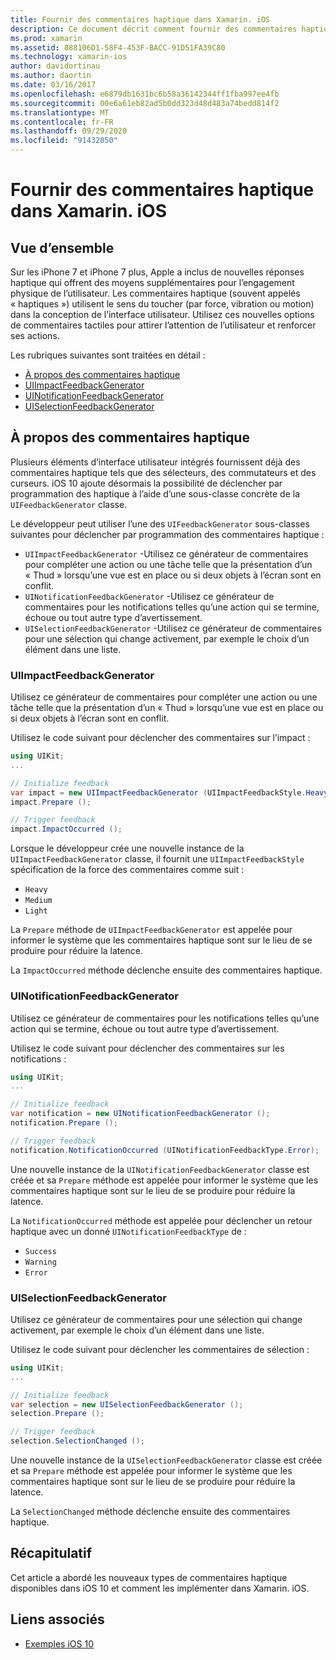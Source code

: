 ```yaml
---
title: Fournir des commentaires haptique dans Xamarin. iOS
description: Ce document décrit comment fournir des commentaires haptique dans une application Xamarin. iOS. Il aborde UIImpactFeedbackGenerator, UINotificationFeedbackGenerator et UISelectionFeedbackGenerator.
ms.prod: xamarin
ms.assetid: 888106D1-58F4-453F-BACC-91D51FA39C80
ms.technology: xamarin-ios
author: davidortinau
ms.author: daortin
ms.date: 03/16/2017
ms.openlocfilehash: e6879db1631bc6b58a36142344ff1fba997ee4fb
ms.sourcegitcommit: 00e6a61eb82ad5b0dd323d48d483a74bedd814f2
ms.translationtype: MT
ms.contentlocale: fr-FR
ms.lasthandoff: 09/29/2020
ms.locfileid: "91432050"
---
```

# <a name="providing-haptic-feedback-in-xamarinios"></a>Fournir des commentaires haptique dans Xamarin. iOS

<a name="Overview"></a>

## <a name="overview"></a>Vue d’ensemble

Sur les iPhone 7 et iPhone 7 plus, Apple a inclus de nouvelles réponses haptique qui offrent des moyens supplémentaires pour l’engagement physique de l’utilisateur. Les commentaires haptique (souvent appelés « haptiques ») utilisent le sens du toucher (par force, vibration ou motion) dans la conception de l’interface utilisateur. Utilisez ces nouvelles options de commentaires tactiles pour attirer l’attention de l’utilisateur et renforcer ses actions.

Les rubriques suivantes sont traitées en détail :

- [À propos des commentaires haptique](#About-Haptic-Feedback)
- [UIImpactFeedbackGenerator](#UIImpactFeedbackGenerator)
- [UINotificationFeedbackGenerator](#UINotificationFeedbackGenerator)
- [UISelectionFeedbackGenerator](#UISelectionFeedbackGenerator)

<a name="About-Haptic-Feedback"></a>

## <a name="about-haptic-feedback"></a>À propos des commentaires haptique

Plusieurs éléments d’interface utilisateur intégrés fournissent déjà des commentaires haptique tels que des sélecteurs, des commutateurs et des curseurs. iOS 10 ajoute désormais la possibilité de déclencher par programmation des haptique à l’aide d’une sous-classe concrète de la `UIFeedbackGenerator` classe.

Le développeur peut utiliser l’une des `UIFeedbackGenerator` sous-classes suivantes pour déclencher par programmation des commentaires haptique :

- `UIImpactFeedbackGenerator` -Utilisez ce générateur de commentaires pour compléter une action ou une tâche telle que la présentation d’un « Thud » lorsqu’une vue est en place ou si deux objets à l’écran sont en conflit.
- `UINotificationFeedbackGenerator` -Utilisez ce générateur de commentaires pour les notifications telles qu’une action qui se termine, échoue ou tout autre type d’avertissement.
- `UISelectionFeedbackGenerator` -Utilisez ce générateur de commentaires pour une sélection qui change activement, par exemple le choix d’un élément dans une liste.

<a name="UIImpactFeedbackGenerator"></a>

### <a name="uiimpactfeedbackgenerator"></a>UIImpactFeedbackGenerator

Utilisez ce générateur de commentaires pour compléter une action ou une tâche telle que la présentation d’un « Thud » lorsqu’une vue est en place ou si deux objets à l’écran sont en conflit.

Utilisez le code suivant pour déclencher des commentaires sur l’impact :

```csharp
using UIKit;
...

// Initialize feedback
var impact = new UIImpactFeedbackGenerator (UIImpactFeedbackStyle.Heavy);
impact.Prepare ();

// Trigger feedback
impact.ImpactOccurred ();
```

Lorsque le développeur crée une nouvelle instance de la `UIImpactFeedbackGenerator` classe, il fournit une `UIImpactFeedbackStyle` spécification de la force des commentaires comme suit :

- `Heavy`
- `Medium`
- `Light`

La `Prepare` méthode de `UIImpactFeedbackGenerator` est appelée pour informer le système que les commentaires haptique sont sur le lieu de se produire pour réduire la latence.

La `ImpactOccurred` méthode déclenche ensuite des commentaires haptique.

<a name="UINotificationFeedbackGenerator"></a>

### <a name="uinotificationfeedbackgenerator"></a>UINotificationFeedbackGenerator

Utilisez ce générateur de commentaires pour les notifications telles qu’une action qui se termine, échoue ou tout autre type d’avertissement.

Utilisez le code suivant pour déclencher des commentaires sur les notifications :

```csharp
using UIKit;
...

// Initialize feedback
var notification = new UINotificationFeedbackGenerator ();
notification.Prepare ();

// Trigger feedback
notification.NotificationOccurred (UINotificationFeedbackType.Error);
```

Une nouvelle instance de la `UINotificationFeedbackGenerator` classe est créée et sa `Prepare` méthode est appelée pour informer le système que les commentaires haptique sont sur le lieu de se produire pour réduire la latence.

La `NotificationOccurred` méthode est appelée pour déclencher un retour haptique avec un donné `UINotificationFeedbackType` de :

- `Success`
- `Warning`
- `Error`

<a name="UISelectionFeedbackGenerator"></a>

### <a name="uiselectionfeedbackgenerator"></a>UISelectionFeedbackGenerator

Utilisez ce générateur de commentaires pour une sélection qui change activement, par exemple le choix d’un élément dans une liste.

Utilisez le code suivant pour déclencher les commentaires de sélection :

```csharp
using UIKit;
...

// Initialize feedback
var selection = new UISelectionFeedbackGenerator ();
selection.Prepare ();

// Trigger feedback
selection.SelectionChanged ();
```

Une nouvelle instance de la `UISelectionFeedbackGenerator` classe est créée et sa `Prepare` méthode est appelée pour informer le système que les commentaires haptique sont sur le lieu de se produire pour réduire la latence.

La `SelectionChanged` méthode déclenche ensuite des commentaires haptique.

## <a name="summary"></a>Récapitulatif

Cet article a abordé les nouveaux types de commentaires haptique disponibles dans iOS 10 et comment les implémenter dans Xamarin. iOS.

## <a name="related-links"></a>Liens associés

- [Exemples iOS 10](/samples/browse/?products=xamarin&term=Xamarin.iOS%2biOS10)